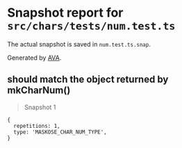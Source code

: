 # Snapshot report for `src/chars/tests/num.test.ts`

The actual snapshot is saved in `num.test.ts.snap`.

Generated by [AVA](https://ava.li).

## should match the object returned by mkCharNum()

> Snapshot 1

    {
      repetitions: 1,
      type: 'MASKOSE_CHAR_NUM_TYPE',
    }
